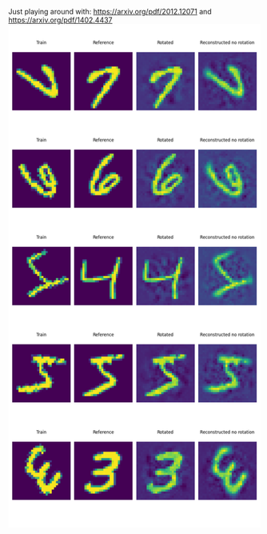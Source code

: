 Just playing around with: https://arxiv.org/pdf/2012.12071 and https://arxiv.org/pdf/1402.4437
![rotated](rotated.png)
